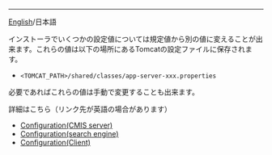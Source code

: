 ---
[English](https://github.com/aegif/NemakiWare/wiki/Configuration-after-installation)/日本語

インストーラでいくつかの設定値については規定値から別の値に変えることが出来ます。これらの値は以下の場所にあるTomcatの設定ファイルに保存されます。
* `<TOMCAT_PATH>/shared/classes/app-server-xxx.properties` 

必要であればこれらの値は手動で変更することも出来ます。

詳細はこちら（リンク先が英語の場合があります）
* [Configuration(CMIS server)](https://github.com/NemakiWare/NemakiWare/wiki/Configuration%28CMIS-server%29)
* [Configuration(search engine)](https://github.com/NemakiWare/NemakiWare/wiki/Configuration%28search-engine%29)
* [Configuration(Client)](https://github.com/NemakiWare/NemakiWare/wiki/Configuration%28Client%29)